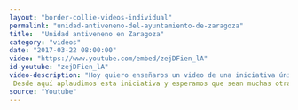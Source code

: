 ```yaml
---
layout: "border-collie-videos-individual"
permalink: "unidad-antiveneno-del-ayuntamiento-de-zaragoza"
title:  "Unidad antiveneno en Zaragoza"
category: "videos"
date: "2017-03-22 08:00:00"
video: "https://www.youtube.com/embed/zejDFien_lA"
id-youtube: "zejDFien_lA"
video-description: "Hoy quiero enseñaros un video de una iniciativa única en España y que se lleva a cabo en mi ciudad natal, Zaragoza. La semana pasada en el articulo "3 Historias increíbles protagonizadas por Border collies", os comentaba LA INTERESANTE historia de Albatros. Este Border Collie trabaja como detector de venenos en parques públicos para el ayuntamiento de Zaragoza. En este video vemos una entrevista a su entrenador y a Albatros en acción. Por desgracia al año en España 9.000 animales mueren a causa de cebos envenenados (cifras de 2015). De ellos el 22% son perros y gatos.
 Desde aquí aplaudimos esta iniciativa y esperamos que sean muchas otras las ciudades que se sumen y creen su unidad canina antiveneno 👏👏"
source: "Youtube"
---
```

